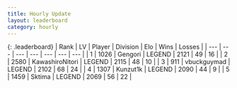 ```yaml
---
title: Hourly Update
layout: leaderboard
category: hourly
---
```


{: .leaderboard}
| Rank | LV | Player | Division | Elo | Wins | Losses |
| --- | --- | --- | --- | --- | --- | --- |
| <span data-change="0">1</span> | 1026 | <span title="ID: 294236">Gengori</span> | LEGEND | <span data-change="0">2121</span> | <span data-change="0">49</span> | <span data-change="0">16</span> |
| <span data-change="0">2</span> | 2580 | <span title="ID: 164871">KawashiroNitori</span> | LEGEND | <span data-change="0">2115</span> | <span data-change="0">48</span> | <span data-change="0">10</span> |
| <span data-change="0">3</span> | 911 | <span title="ID: 418052">vbuckguymad</span> | LEGEND | <span data-change="8">2102</span> | <span data-change="1">68</span> | <span data-change="0">24</span> |
| <span data-change="0">4</span> | 1307 | <span title="ID: 392407">Kunzut1k</span> | LEGEND | <span data-change="0">2090</span> | <span data-change="0">44</span> | <span data-change="0">9</span> |
| <span data-change="0">5</span> | 1459 | <span title="ID: 353063">Sktima</span> | LEGEND | <span data-change="0">2069</span> | <span data-change="0">56</span> | <span data-change="0">22</span> |